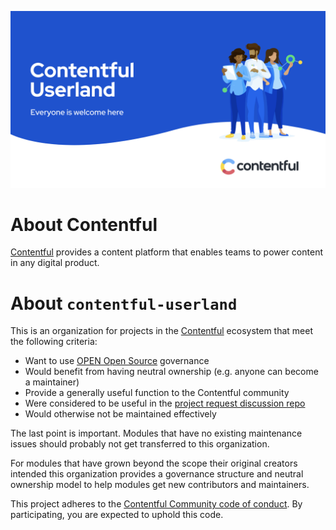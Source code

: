 ![Contentful Userland – Everyone is welcome here](/profile/header.png)

# About Contentful

[Contentful](https://www.contentful.com/) provides a content platform that enables teams to power content in any digital product.

# About `contentful-userland`

This is an organization for projects in the [Contentful](https://www.contentful.com/) ecosystem that meet the following criteria:

- Want to use [OPEN Open Source](https://openopensource.github.io/) governance
- Would benefit from having neutral ownership (e.g. anyone can become a maintainer)
- Provide a generally useful function to the Contentful community
- Were considered to be useful in the [project request discussion repo](https://github.com/contentful-userland/module-requests)
- Would otherwise not be maintained effectively

The last point is important. Modules that have no existing maintenance issues should probably not get transferred to this organization.

For modules that have grown beyond the scope their original creators intended this organization provides a governance structure and neutral ownership model to help modules get new contributors and maintainers.

This project adheres to the [Contentful Community code of conduct](https://www.contentful.com/developers/code-of-conduct/). By participating, you are expected to uphold this code.
